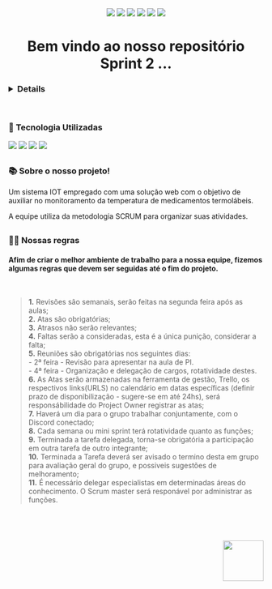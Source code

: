 <div align="center">
  <img src="https://badgen.net/github/open-prs/Nilton-SPTech/Entregaveis-Sprint-2">
  <img src="https://badgen.net/github/closed-prs/Nilton-SPTech/Entregaveis-Sprint-2">
  <img src="https://badgen.net/github/merged-prs/Nilton-SPTech/Entregaveis-Sprint-2">
  <img src="https://img.shields.io/github/languages/count/Nilton-SPTech/Entregaveis-Sprint-2">
  <img src="https://img.shields.io/github/repo-size/Nilton-SPTech/Entregaveis-Sprint-2">
  <img src="https://img.shields.io/tokei/lines/github/Nilton-SPTech/Entregaveis-Sprint-2">
</div>


<div align="center">

 # Bem vindo ao nosso repositório Sprint 2 ...
</div>

<h3>

 <details>

  <sumary>
   <b>📘 Sumário</b>
  </sumary>

  [🚀 Tecnologias Utilizadas](#-Tecnologias-Utilizadas)<br>
  [🧑‍💼 Regras da Equipe](#-Nossas-regras)<br>
 </details>
</h3>

<br/>

<div>

 ### 🚀 Tecnologia Utilizadas

 <img src="https://img.shields.io/badge/HTML5-E34F26?style=for-the-badge&logo=html5&logoColor=white">
 <img src="https://img.shields.io/badge/CSS3-1572B6?style=for-the-badge&logo=css3&logoColor=white">
 <img src="https://img.shields.io/badge/JavaScript-323330?style=for-the-badge&logo=javascript&logoColor=F7DF1E">
 <img src="https://img.shields.io/badge/MySQL-005C84?style=for-the-badge&logo=mysql&logoColor=white">
</div>

##

### <div>📚 Sobre o nosso projeto!</div>

Um sistema IOT empregado com uma solução web com o objetivo de auxiliar no monitoramento da temperatura de medicamentos termolábeis.

A  equipe utiliza da metodologia SCRUM para organizar suas atividades.  

##

### <div>🧑‍💼 Nossas regras</div>

#### Afim de criar o melhor ambiente de trabalho para a nossa equipe, fizemos algumas regras que devem ser seguidas até o fim do projeto.

<br>

>**1.** Revisões são semanais, serão feitas na segunda feira após as aulas;<br>
**2.** Atas são obrigatórias;<br>
**3.** Atrasos não serão relevantes;<br>
**4.** Faltas serão a consideradas, esta é a única punição, considerar a falta;<br>
**5.** Reuniões são obrigatórias nos seguintes dias: <br>
    - 2ª feira - Revisão para apresentar na aula de PI. <br>
    - 4ª feira - Organização e delegação de cargos, rotatividade destes. <br> 
**6.** As Atas serão armazenadas na ferramenta de gestão, Trello, os respectivos links(URLS) no calendário em datas específicas (definir prazo de disponibilização - sugere-se em até 24hs), será responsábilidade do Project Owner registrar as atas;<br>
**7.** Haverá um dia para o grupo trabalhar conjuntamente, com o Discord conectado;<br>
**8.** Cada semana ou mini sprint terá rotatividade quanto as funções;<br>
**9.** Terminada a tarefa delegada, torna-se obrigatória a participação em outra tarefa de outro integrante;<br>
**10.** Terminada a Tarefa deverá ser avisado o termino desta em grupo para avaliação geral do grupo, e possiveis sugestões de melhoramento;<br>
**11.** É necessário delegar especialistas em determinadas áreas do conhecimento. O Scrum master será responável por administrar as funções.

## <br>
<img align="right" style="height: 80px; display:inline_block" src="https://www.sptech.school/assets/images/logos/sptech_logo.png">
